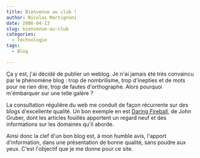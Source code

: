 ```yaml
---
title: Bienvenue au club !
author: Nicolas Martignoni
date: 2006-04-13
slug: bienvenue-au-club
categories:
  - Technologie
tags:
  - Blog

---
```

Ça y est, j'ai décidé de publier un weblog. Je n'ai jamais été très convaincu par le phénomène blog : trop de nombrilisme, trop d'inepties et de mots pour ne rien dire, trop de fautes d'orthographe. Alors pourquoi m'embarquer sur une telle galère ?

La consultation régulière du web me conduit de façon récurrente sur des blogs d'excellente qualité. Un bon exemple en est [Daring Fireball](https://daringfireball.net/), de John Gruber, dont les articles fouillés apportent un regard neuf et des informations sur les domaines qu'il aborde.

Ainsi donc la clef d'un bon blog est, à mon humble avis, l'apport d'information, dans une présentation de bonne qualité, sans poudre aux yeux. C'est l'objectif que je me donne pour ce site.

<!--more-->
